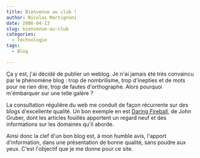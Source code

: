 ```yaml
---
title: Bienvenue au club !
author: Nicolas Martignoni
date: 2006-04-13
slug: bienvenue-au-club
categories:
  - Technologie
tags:
  - Blog

---
```

Ça y est, j'ai décidé de publier un weblog. Je n'ai jamais été très convaincu par le phénomène blog : trop de nombrilisme, trop d'inepties et de mots pour ne rien dire, trop de fautes d'orthographe. Alors pourquoi m'embarquer sur une telle galère ?

La consultation régulière du web me conduit de façon récurrente sur des blogs d'excellente qualité. Un bon exemple en est [Daring Fireball](https://daringfireball.net/), de John Gruber, dont les articles fouillés apportent un regard neuf et des informations sur les domaines qu'il aborde.

Ainsi donc la clef d'un bon blog est, à mon humble avis, l'apport d'information, dans une présentation de bonne qualité, sans poudre aux yeux. C'est l'objectif que je me donne pour ce site.

<!--more-->
